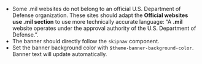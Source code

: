 - Some .mil websites do not belong to an official U.S. Department of Defense organization. These sites should adapt the **Official websites use .mil section** to use more technically accurate language: “A **.mil** website operates under the approval authority of the U.S. Department of Defense.”.
- The banner should directly follow the `skipnav` component.
- Set the banner background color with `$theme-banner-background-color`. Banner text will update automatically.